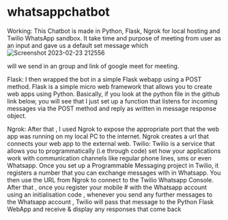 # whatsappchatbot

Working:
 This Chatbot is made in Python, Flask, Ngrok for local hosting and Twilio WhatsApp sandbox. It
take time and purpose of meeting from user as an input and gave us a default set message which![Screenshot 2023-02-23 212556](https://user-images.githubusercontent.com/111629507/220960969-dafc4ea2-e6cb-444c-973f-85422070f83b.png)

will we send in an group and link of google meet for meeting.


Flask:
 I then wrapped the bot in a simple Flask webapp using a POST method. Flask is a simple micro
web framework that allows you to create web apps using Python. Basically, if you look at the python
file in the github link below, you will see that I just set up a function that listens for incoming
messages via the POST method and reply as written in message response object. 


Ngrok:
 After that , I used Ngrok to expose the appropriate port that the web app was running on my
local PC to the internet. Ngrok creates a url that connects your web app to the external web.
 Twilio:
 Twilio is a service that allows you to programmatically (i.e through code) set how your
applications work with communication channels like regular phone lines, sms or even Whatsapp.
Once you set up a Programmable Messaging project in Twilio, it registers a number that you can
exchange messages with in Whatsapp. You then use the URL from Ngrok to connect to the Twilio
Whatsapp Console. After that , once you register your mobile # with the Whatsapp account using an
initialisation code , whenever you send any further messages to the Whatsapp account , Twilio will
pass that message to the Python Flask WebApp and receive & display any responses that come back
 
 
 
